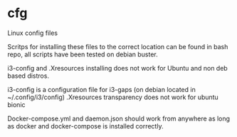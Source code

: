 # cfg
Linux config files


Scritps for installing these files to the correct location can be found in bash repo, all scripts have been tested on debian buster.

i3-config and .Xresources installing does not work for Ubuntu and non deb based distros.

i3-config is a configuration file for i3-gaps (on debian located in ~/.config/i3/config)
.Xresources transparency does not work for ubuntu bionic

Docker-compose.yml and daemon.json should work from anywhere as long as docker and docker-compose is installed correctly.
